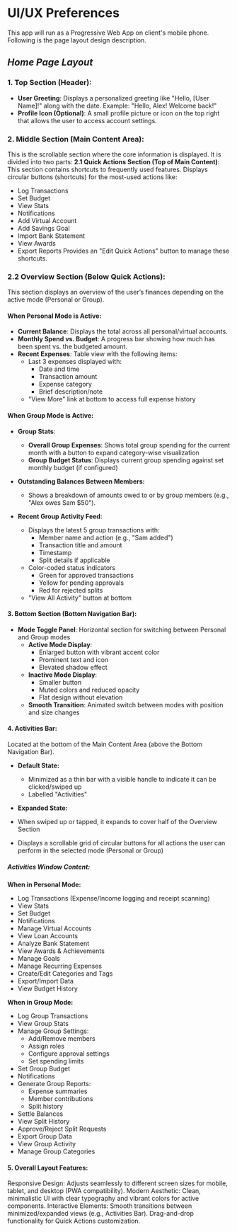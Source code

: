 # UI/UX Preferences
This app will run as a Progressive Web App on client's mobile phone.
Following is the page layout design description.

## *Home Page Layout*
### 1. Top Section (Header):
- **User Greeting**:
Displays a personalized greeting like "Hello, [User Name]!" along with the date.
Example: "Hello, Alex! Welcome back!"
- **Profile Icon (Optional)**:
A small profile picture or icon on the top right that allows the user to access account settings.

### 2. Middle Section (Main Content Area):
This is the scrollable section where the core information is displayed. It is divided into two parts:
**2.1 Quick Actions Section (Top of Main Content)**:
This section contains shortcuts to frequently used features.
Displays circular buttons (shortcuts) for the most-used actions like:
- Log Transactions
- Set Budget
- View Stats
- Notifications
- Add Virtual Account
- Add Savings Goal
- Import Bank Statement
- View Awards
- Export Reports
Provides an "Edit Quick Actions" button to manage these shortcuts.

### 2.2 Overview Section (Below Quick Actions):
This section displays an overview of the user’s finances depending on the active mode (Personal or Group).

#### When Personal Mode is Active:

- **Current Balance**: Displays the total across all personal/virtual accounts.
- **Monthly Spend vs. Budget**: A progress bar showing how much has been spent vs. the budgeted amount.
- **Recent Expenses**:
  Table view with the following items:
  - Last 3 expenses displayed with:
    - Date and time
    - Transaction amount
    - Expense category
    - Brief description/note
  - "View More" link at bottom to access full expense history 

#### When Group Mode is Active:

- **Group Stats**:
  - **Overall Group Expenses**: Shows total group spending for the current month with a button to expand category-wise visualization
  - **Group Budget Status**: Displays current group spending against set monthly budget (if configured)

- **Outstanding Balances Between Members:**
  - Shows a breakdown of amounts owed to or by group members (e.g., "Alex owes Sam $50").

- **Recent Group Activity Feed**:
  - Displays the latest 5 group transactions with:
    - Member name and action (e.g., "Sam added")
    - Transaction title and amount
    - Timestamp
    - Split details if applicable
  - Color-coded status indicators
    - Green for approved transactions
    - Yellow for pending approvals
    - Red for rejected splits
  - "View All Activity" button at bottom

#### 3. Bottom Section (Bottom Navigation Bar):
- **Mode Toggle Panel**: Horizontal section for switching between Personal and Group modes
  - **Active Mode Display**:
    - Enlarged button with vibrant accent color
    - Prominent text and icon
    - Elevated shadow effect
  - **Inactive Mode Display**:
    - Smaller button
    - Muted colors and reduced opacity
    - Flat design without elevation
  - **Smooth Transition**: Animated switch between modes with position and size changes

#### 4. Activities Bar:
Located at the bottom of the Main Content Area (above the Bottom Navigation Bar).

- **Default State:**
  - Minimized as a thin bar with a visible handle to indicate it can be clicked/swiped up
  - Labelled "Activities"

- **Expanded State:**
- When swiped up or tapped, it expands to cover half of the Overview Section
- Displays a scrollable grid of circular buttons for all actions the user can perform in the selected mode (Personal or Group)

##### Activities Window Content:
**When in Personal Mode:**
- Log Transactions (Expense/Income logging and receipt scanning)
- View Stats
- Set Budget
- Notifications
- Manage Virtual Accounts
- View Loan Accounts
- Analyze Bank Statement
- View Awards & Achievements
- Manage Goals
- Manage Recurring Expenses
- Create/Edit Categories and Tags
- Export/Import Data
- View Budget History

**When in Group Mode:**
- Log Group Transactions
- View Group Stats
- Manage Group Settings:
  - Add/Remove members
  - Assign roles
  - Configure approval settings
  - Set spending limits
- Set Group Budget
- Notifications
- Generate Group Reports:
  - Expense summaries
  - Member contributions
  - Split history
- Settle Balances
- View Split History
- Approve/Reject Split Requests
- Export Group Data
- View Group Activity
- Manage Group Categories

#### 5. Overall Layout Features:
Responsive Design:
Adjusts seamlessly to different screen sizes for mobile, tablet, and desktop (PWA compatibility).
Modern Aesthetic:
Clean, minimalistic UI with clear typography and vibrant colors for active components.
Interactive Elements:
Smooth transitions between minimized/expanded views (e.g., Activities Bar).
Drag-and-drop functionality for Quick Actions customization.